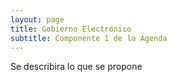 ```yaml
---
layout: page
title: Gobierno Electrónico
subtitle: Componente 1 de la Agenda
---
```


Se describira lo que se propone